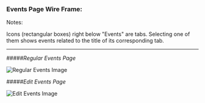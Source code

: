 ### Events Page Wire Frame:

Notes:

Icons (rectangular boxes) right below "Events" are tabs. Selecting one of them shows events related to the title of its corresponding tab.

-----
#####_Regular Events Page_

![Regular Events Image](https://trello-attachments.s3.amazonaws.com/5604ae3c6ce059a211c8a128/595x678/600552253b5643fd2ea67fb6545d1e0e/listEvents.PNG)

#####_Edit Events Page_

![Edit Events Image](https://trello-attachments.s3.amazonaws.com/5604ae3c6ce059a211c8a128/659x460/7baf73f00e41f1b0e102d441acfe3909/Edit-createEvent_List.PNG)
